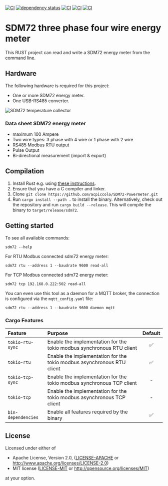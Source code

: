[![CI](https://github.com/acpiccolo/SDM72-Powermeter/actions/workflows/check.yml/badge.svg)](https://github.com/acpiccolo/SDM72-Powermeter/actions/workflows/check.yml)
[![dependency status](https://deps.rs/repo/github/acpiccolo/SDM72-Powermeter/status.svg)](https://deps.rs/repo/github/acpiccolo/SDM72-Powermeter)
[![CI](https://img.shields.io/badge/License-MIT-blue.svg)](https://github.com/acpiccolo/SDM72-Powermeter/blob/main/LICENSE-MIT)
[![CI](https://img.shields.io/badge/License-Apache_2.0-blue.svg)](https://github.com/acpiccolo/SDM72-Powermeter/blob/main/LICENSE-APACHE)
[![CI](https://img.shields.io/badge/Conventional%20Commits-1.0.0-yellow.svg)](https://conventionalcommits.org)

# SDM72 three phase four wire energy meter
This RUST project can read and write a SDM72 energy meter from the command line.

## Hardware
The following hardware is required for this project:
* One or more SDM72 energy meter.
* One USB-RS485 converter.

![SDM72 temperature collector](/images/SDM72.png)

### Data sheet SDM72 energy meter
* maximum 100 Ampere
* Two wire types: 3 phase with 4 wire or 1 phase with 2 wire
* RS485 Modbus RTU output
* Pulse Output
* Bi-directional measurement (import & export)


## Compilation
1. Install Rust e.g. using [these instructions](https://www.rust-lang.org/learn/get-started).
2. Ensure that you have a C compiler and linker.
3. Clone `git clone https://github.com/acpiccolo/SDM72-Powermeter.git`
4. Run `cargo install --path .` to install the binary. Alternatively,
   check out the repository and run `cargo build --release`. This will compile
   the binary to `target/release/sdm72`.

## Getting started
To see all available commands:
```
sdm72 --help
```
For RTU Modbus connected sdm72 energy meter:
```
sdm72 rtu --address 1 --baudrate 9600 read-all
```
For TCP Modbus connected sdm72 energy meter:
```
sdm72 tcp 192.168.0.222:502 read-all
```
You can even use this tool as a daemon for a MQTT broker, the connection is configured via the `mqtt_config.yaml` file:
```
sdm72 rtu --address 1 --baudrate 9600 daemon mqtt
```

### Cargo Features
| Feature | Purpose | Default |
| :--- | :------ | :-----: |
| `tokio-rtu-sync` | Enable the implementation for the tokio modbus synchronous RTU client | ✅ |
| `tokio-rtu` | Enable the implementation for the tokio modbus asynchronous RTU client | ✅ |
| `tokio-tcp-sync` | Enable the implementation for the tokio modbus synchronous TCP client | - |
| `tokio-tcp` | Enable the implementation for the tokio modbus asynchronous TCP client | - |
| `bin-dependencies` | Enable all features required by the binary | ✅ |


## License
Licensed under either of

 * Apache License, Version 2.0, ([LICENSE-APACHE](LICENSE-APACHE) or http://www.apache.org/licenses/LICENSE-2.0)
 * MIT license ([LICENSE-MIT](LICENSE-MIT) or http://opensource.org/licenses/MIT)

at your option.

